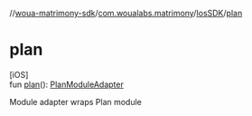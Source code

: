 //[woua-matrimony-sdk](../../../index.md)/[com.woualabs.matrimony](../index.md)/[IosSDK](index.md)/[plan](plan.md)

# plan

[iOS]\
fun [plan](plan.md)(): [PlanModuleAdapter](../../com.woualabs.matrimony.adapter/-plan-module-adapter/index.md)

Module adapter wraps Plan module
